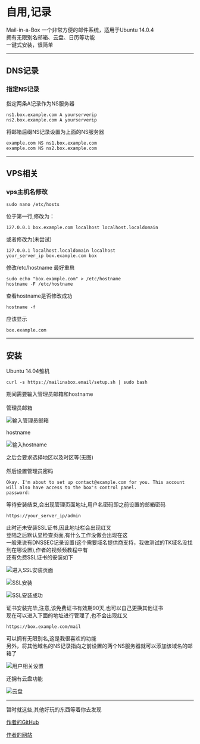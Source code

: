  自用,记录
=============
<p>Mail-in-a-Box  一个非常方便的邮件系统，适用于Ubuntu 14.0.4<br>
拥有无限别名邮箱、云盘、日历等功能<br>
一键式安装，很简单<br></p>

--------------------------------------------
##  DNS记录
### 指定NS记录
<p>指定两条A记录作为NS服务器</p>
<pre><code>ns1.box.example.com A yourserverip
ns2.box.example.com A yourserverip
</code></pre>
<p>将邮箱后缀NS记录设置为上面的NS服务器</p>
<pre><code>example.com NS ns1.box.example.com
example.com NS ns2.box.example.com
</code></pre>

---------------------------------------------
##  VPS相关
###  vps主机名修改
<pre><code>sudo nano /etc/hosts </code></pre>
<p>位于第一行,修改为：</p>
<pre><code>127.0.0.1 box.example.com localhost localhost.localdomain</code></pre>
<p>或者修改为(未尝试)</p>
<pre><code>127.0.0.1 localhost.localdomain localhost
your_server_ip box.example.com box
</code></pre>
修改/etc/hostname 最好重启
<pre><code>sudo echo "box.example.com" > /etc/hostname
hostname -F /etc/hostname 
</code></pre>
<p>查看hostname是否修改成功</p>
<pre><code>hostname -f</code></pre>
<p>应该显示</p>
<pre><code>box.example.com</code></pre>

----------------------------------------------
##  安装
<p>Ubuntu 14.04雏机</p>
<pre><code>curl -s https://mailinabox.email/setup.sh | sudo bash</code></pre>
<p>期间需要输入管理员邮箱和hostname<br>
<br>管理员邮箱</p>

![输入管理员邮箱](http://i.imgur.com/Y2MHRk0.png "管理员邮箱")
<p>hostname</p>

![输入hostname](http://i.imgur.com/LGHOcar.png "hostname")
<p>之后会要求选择地区以及时区等(无图)<br>
<br>然后设置管理员密码</p>
<pre><code>Okay. I'm about to set up contact@example.com for you. This account will also have access to the box's control panel.
password:</code></pre>
<p>等待安装结束,会出现管理页面地址,用户名密码即之前设置的邮箱密码</p>
<pre><code>https://your_server_ip/admin</code></pre>
<p>此时还未安装SSL证书,因此地址栏会出现红叉<br>
登陆之后默认显检查页面,有什么工作没做会出现在这<br>
一般来说有DNSSEC记录设置(这个需要域名提供商支持，我做测试的TK域名没找到在哪设置),作者的视频频教程中有<br>
还有免费SSL证书的安装如下</p>

![进入SSL安装页面](http://ws4.sinaimg.cn/large/afa1af45ly1fegw1ofor0j20gp08ljud.jpg "SSL安装页面进入")

![SSL安装](http://ws1.sinaimg.cn/large/afa1af45ly1fegwggemmyj20i108wq5o.jpg "SSL安装")

![SSL安装成功](http://wx2.sinaimg.cn/large/afa1af45ly1fegw6jainpj20ii05zacc.jpg "SSL安装成功")
<p>证书安装完毕,注意,该免费证书有效期90天,也可以自己更换其他证书<br>
现在可以进入下面的地址进行管理了,也不会出现红叉</p>
<pre><code>https://box.example.com/mail</code></pre>
<p>可以拥有无限别名,这是我很喜欢的功能<br>
另外，将其他域名的NS记录指向之前设置的两个NS服务器就可以添加该域名的邮箱了</p>

![用户相关设置](http://wx1.sinaimg.cn/large/afa1af45ly1fegwu41fbqj20m50g10uh.jpg "用户、别名等")
<p>还拥有云盘功能</p>

![云盘](http://ws4.sinaimg.cn/large/afa1af45ly1fegww81l41j20fj0bnaan.jpg "云盘")

----------------------------------------------------------------------
<p>暂时就这些,其他好玩的东西等着你去发现</p>

[作者的GitHub](https://github.com/mail-in-a-box/mailinabox "原作者GitHub")

[作者的网站](https://mailinabox.email/ "原作者网站")

